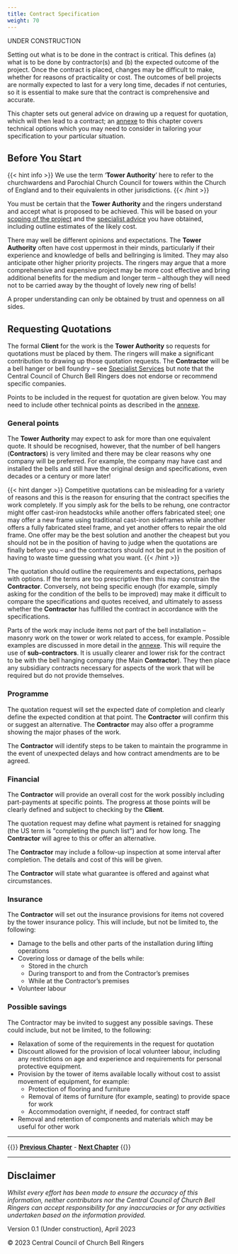 ```yaml
---
title: Contract Specification
weight: 70
---
```


UNDER CONSTRUCTION

Setting out what is to be done in the contract is critical. This defines (a) what is to be done by contractor(s) and (b) the expected outcome of the project. Once the contract is placed, changes may be difficult to make, whether for reasons of practicality or cost. The outcomes of bell projects are normally expected to last for a very long time, decades if not centuries, so it is essential to make sure that the contract is comprehensive and accurate.

This chapter sets out general advice on drawing up a request for quotation, which will then lead to a contract; an [annexe](../070-contract-specification/technical-options/) to this chapter covers technical options which you may need to consider in tailoring your specification to your particular situation.

## Before You Start

{{< hint info >}}
We use the term ‘**Tower Authority**’ here to refer to the churchwardens and Parochial Church Council for towers within the Church of England and to their equivalents in other jurisdictions.
{{< /hint >}}

You must be certain that the **Tower Authority** and the ringers understand and accept what is proposed to be achieved. This will be based on your [scoping of the project](../020-scoping-project/) and the [specialist advice](../030-specialist-advice/) you have obtained, including outline estimates of the likely cost.

There may well be different opinions and expectations. The **Tower Authority** often have cost uppermost in their minds, particularly if their experience and knowledge of bells and bellringing is limited. They may also anticipate other higher priority projects. The ringers may argue that a more comprehensive and expensive project may be more cost effective and bring additional benefits for the medium and longer term – although they will need not to be carried away by the thought of lovely new ring of bells!

A proper understanding can only be obtained by trust and openness on all sides.

## Requesting Quotations

The formal **Client** for the work is the **Tower Authority** so requests for quotations must be placed by them. The ringers will make a significant contribution to drawing up those quotation requests. The **Contractor** will be a bell hanger or bell foundry – see [Specialist Services](../115-specialists/) but note that the Central Council of Church Bell Ringers does not endorse or recommend specific companies.

Points to be included in the request for quotation are given below. You may need to include other technical points as described in the [annexe](../070-contract-specification/technical-options/).

### General points

The **Tower Authority** may expect to ask for more than one equivalent quote. It should be recognised, however, that the number of bell hangers (**Contractors**) is very limited and there may be clear reasons why one company will be preferred. For example, the company may have cast and installed the bells and still have the original design and specifications, even decades or a century or more later!

{{< hint danger >}}
Competitive quotations can be misleading for a variety of reasons and this is the reason for ensuring that the contract specifies the work completely. If you simply ask for the bells to be rehung, one contractor might offer cast-iron headstocks while another offers fabricated steel; one may offer a new frame using traditional cast-iron sideframes while another offers a fully fabricated steel frame, and yet another offers to repair the old frame. One offer may be the best solution and another the cheapest but you should not be in the position of having to judge when the quotations are finally before you – and the contractors should not be put in the position of having to waste time guessing what you want.
{{< /hint >}}

The quotation should outline the requirements and expectations, perhaps with options. If the terms are too prescriptive then this may constrain the **Contractor**. Conversely, not being specific enough (for example, simply asking for the condition of the bells to be improved) may make it difficult to compare the specifications and quotes received, and ultimately to assess whether the **Contractor** has fulfilled the contract in accordance with the specifications. 

Parts of the work may include items not part of the bell installation – masonry work on the tower or work related to access, for example. Possible examples are discussed in more detail in the [annexe](../070-contract-specification/technical-options/). This will require the use of **sub-contractors**. It is usually clearer and lower risk for the contract to be with the bell hanging company (the Main **Contractor**). They then place any subsidiary contracts necessary for aspects of the work that will be required but do not provide themselves.

### Programme

The quotation request will set the expected date of completion and clearly define the expected condition at that point. The **Contractor** will confirm this or suggest an alternative. The **Contractor** may also offer a programme showing the major phases of the work.

The **Contractor** will identify steps to be taken to maintain the programme in the event of unexpected delays and how contract amendments are to be agreed.

### Financial

The **Contractor** will provide an overall cost for the work possibly including part-payments at specific points. The progress at those points will be clearly defined and subject to checking by the **Client**.

The quotation request may define what payment is retained for snagging (the US term is "completing the punch list") and for how long. The **Contractor** will agree to this or offer an alternative.

The **Contractor** may include a follow-up inspection at some interval after completion. The details and cost of this will be given.

The **Contractor** will state what guarantee is offered and against what circumstances.

### Insurance

The **Contractor** will set out the insurance provisions for items not covered by the tower insurance policy. This will include, but not be limited to, the following:

 - Damage to the bells and other parts of the installation during lifting operations
 - Covering loss or damage of the bells while:
   - Stored in the church
   - During transport to and from the Contractor’s premises
   - While at the Contractor’s premises
 - Volunteer labour

### Possible savings

The Contractor may be invited to suggest any possible savings. These could include, but not be limited, to the following:

 - Relaxation of some of the requirements in the request for quotation
 - Discount allowed for the provision of local volunteer labour, including any restrictions on age and experience and requirements for personal protective equipment.
 - Provision by the tower of items available locally without cost to assist movement of equipment, for example:
   - Protection of flooring and furniture
   - Removal of items of furniture (for example, seating) to provide space for work
   - Accommodation overnight, if needed, for contract staff
 - Removal and retention of components and materials which may be useful for other work








----

{{<hint info>}}
**[Previous Chapter](../060-stakeholder-engagement/)** - **[Next Chapter](../090-project-finance/)**
{{</hint>}}

----

## Disclaimer
 
*Whilst every effort has been made to ensure the accuracy of this information, neither contributors nor the Central Council of Church Bell Ringers can accept responsibility for any inaccuracies or for any activities undertaken based on the information provided.*

Version 0.1 (Under construction), April 2023

© 2023 Central Council of Church Bell Ringers
